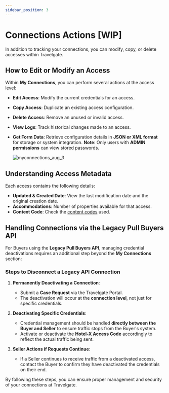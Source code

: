 ```yaml
---
sidebar_position: 3
---
```


# Connections Actions   [WIP]

In addition to tracking your connections, you can modify, copy, or delete accesses within Travelgate.  

## How to Edit or Modify an Access  

Within **My Connections**, you can perform several actions at the access level:  

- **Edit Access**: Modify the current credentials for an access.  
- **Copy Access**: Duplicate an existing access configuration.  
- **Delete Access**: Remove an unused or invalid access.  
- **View Logs**: Track historical changes made to an access.  
- **Get Form Data**: Retrieve configuration details in **JSON or XML format** for storage or system integration. **Note**: Only users with **ADMIN permissions** can view stored passwords.  

   ![myconnections_aug_3](https://storage.travelgate.com/kbase/myconnections_aug_3.jpg)  

## Understanding Access Metadata  

Each access contains the following details:  

- **Updated & Created Date**: View the last modification date and the original creation date.  
- **Accommodations**: Number of properties available for that access.  
- **Context Code**: Check the [content codes](/kb/our-products/are-you-a-buyer/getting-started-with-hotel-x-buyers-api/hotel-x-credentials#context%EF%B8%8F) used.  

## Handling Connections via the Legacy Pull Buyers API  

For Buyers using the **Legacy Pull Buyers API**, managing credential deactivations requires an additional step beyond the **My Connections** section:  

### **Steps to Disconnect a Legacy API Connection**  

1. **Permanently Deactivating a Connection**:  
   - Submit a **Case Request** via the Travelgate Portal.  
   - The deactivation will occur at the **connection level**, not just for specific credentials.  

2. **Deactivating Specific Credentials**:  
   - Credential management should be handled **directly between the Buyer and Seller** to ensure traffic stops from the Buyer's system.  
   - Activate or deactivate the **Hotel-X Access Code** accordingly to reflect the actual traffic being sent.  

3. **Seller Actions if Requests Continue**:  
   - If a Seller continues to receive traffic from a deactivated access, contact the Buyer to confirm they have deactivated the credentials on their end.  

By following these steps, you can ensure proper management and security of your connections at Travelgate.  
